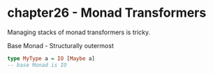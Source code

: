 # chapter26 - Monad Transformers

Managing stacks of monad transformers is tricky.

Base Monad - Structurally outermost

```haskell
type MyType a = IO [Maybe a]
-- base Monad is IO
```